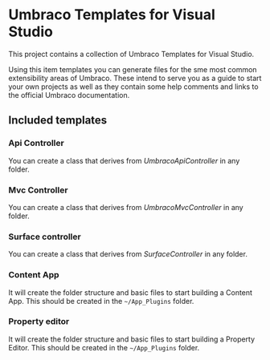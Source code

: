 # Umbraco Templates for Visual Studio

This project contains a collection of Umbraco Templates for Visual Studio.

Using this item templates you can generate files for the sme most common extensibility areas of Umbraco. These intend to serve you as a guide to start your own projects as well as they contain some help comments and links to the official Umbraco documentation.

## Included templates

### Api Controller

You can create a class that derives from _UmbracoApiController_ in any folder.

### Mvc Controller

You can create a class that derives from _UmbracoMvcController_ in any folder.

### Surface controller

You can create a class that derives from _SurfaceController_ in any folder.

### Content App

It will create the folder structure and basic files to start building a Content App. This should be created in the `~/App_Plugins` folder.

### Property editor

It will create the folder structure and basic files to start building a Property Editor. This should be created in the `~/App_Plugins` folder.
